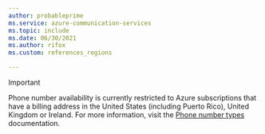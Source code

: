 ```yaml
---
author: probableprime
ms.service: azure-communication-services
ms.topic: include
ms.date: 06/30/2021
ms.author: rifox
ms.custom: references_regions

---
```

> [!IMPORTANT]
> Phone number availability is currently restricted to Azure subscriptions that have a billing address in the United States (including Puerto Rico), United Kingdom or Ireland. For more information, visit the [Phone number types](../concepts/numbers/number-types.md) documentation.
